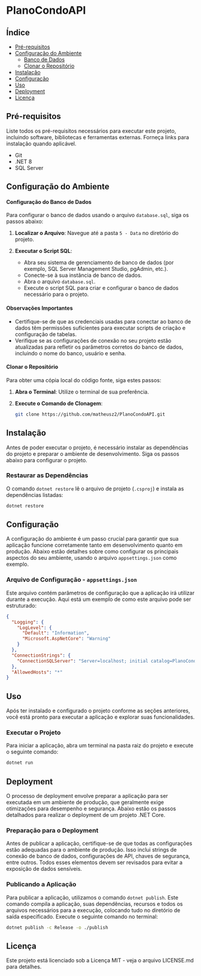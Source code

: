 # PlanoCondoAPI


## Índice
- [Pré-requisitos](#pré-requisitos)
- [Configuração do Ambiente](#configuração-do-ambiente)
  - [Banco de Dados](#banco-de-dados)
  - [Clonar o Repositório](#clonar-o-repositório)
- [Instalação](#instalação)
- [Configuração](#configuração)
- [Uso](#uso)
- [Deployment](#deployment)
- [Licença](#licença)

## Pré-requisitos
Liste todos os pré-requisitos necessários para executar este projeto, incluindo software, bibliotecas e ferramentas externas. Forneça links para instalação quando aplicável.

- Git
- .NET 8
- SQL Server


## Configuração do Ambiente

#### Configuração do Banco de Dados

Para configurar o banco de dados usando o arquivo `database.sql`, siga os passos abaixo:

1. **Localizar o Arquivo**: Navegue até a pasta `5 - Data` no diretório do projeto.

2. **Executar o Script SQL**:
   - Abra seu sistema de gerenciamento de banco de dados (por exemplo, SQL Server Management Studio, pgAdmin, etc.).
   - Conecte-se à sua instância de banco de dados.
   - Abra o arquivo `database.sql`.
   - Execute o script SQL para criar e configurar o banco de dados necessário para o projeto.

#### Observações Importantes

- Certifique-se de que as credenciais usadas para conectar ao banco de dados têm permissões suficientes para executar scripts de criação e configuração de tabelas.
- Verifique se as configurações de conexão no seu projeto estão atualizadas para refletir os parâmetros corretos do banco de dados, incluindo o nome do banco, usuário e senha.

#### Clonar o Repositório

Para obter uma cópia local do código fonte, siga estes passos:

1. **Abra o Terminal**: Utilize o terminal de sua preferência.

2. **Execute o Comando de Clonagem**:
   ```bash
   git clone https://github.com/matheusz2/PlanoCondoAPI.git

## Instalação

Antes de poder executar o projeto, é necessário instalar as dependências do projeto e preparar o ambiente de desenvolvimento. Siga os passos abaixo para configurar o projeto.

### Restaurar as Dependências

O comando `dotnet restore` lê o arquivo de projeto (`.csproj`) e instala as dependências listadas:

```bash
dotnet restore
```

## Configuração

A configuração do ambiente é um passo crucial para garantir que sua aplicação funcione corretamente tanto em desenvolvimento quanto em produção. Abaixo estão detalhes sobre como configurar os principais aspectos do seu ambiente, usando o arquivo `appsettings.json` como exemplo.

### Arquivo de Configuração - `appsettings.json`

Este arquivo contém parâmetros de configuração que a aplicação irá utilizar durante a execução. Aqui está um exemplo de como este arquivo pode ser estruturado:

```json
{
  "Logging": {
    "LogLevel": {
      "Default": "Information",
      "Microsoft.AspNetCore": "Warning"
    }
  },
  "ConnectionStrings": {
    "ConnectionSQLServer": "Server=localhost; initial catalog=PlanoCondo;uid=user;pwd=password;TrustServerCertificate=true"
  },
  "AllowedHosts": "*"
}
```

## Uso

Após ter instalado e configurado o projeto conforme as seções anteriores, você está pronto para executar a aplicação e explorar suas funcionalidades.

### Executar o Projeto

Para iniciar a aplicação, abra um terminal na pasta raiz do projeto e execute o seguinte comando:

```bash
dotnet run
```

## Deployment

O processo de deployment envolve preparar a aplicação para ser executada em um ambiente de produção, que geralmente exige otimizações para desempenho e segurança. Abaixo estão os passos detalhados para realizar o deployment de um projeto .NET Core.

### Preparação para o Deployment

Antes de publicar a aplicação, certifique-se de que todas as configurações estão adequadas para o ambiente de produção. Isso inclui strings de conexão de banco de dados, configurações de API, chaves de segurança, entre outros. Todos esses elementos devem ser revisados para evitar a exposição de dados sensíveis.

### Publicando a Aplicação

Para publicar a aplicação, utilizamos o comando `dotnet publish`. Este comando compila a aplicação, suas dependências, recursos e todos os arquivos necessários para a execução, colocando tudo no diretório de saída especificado. Execute o seguinte comando no terminal:

```bash
dotnet publish -c Release -o ./publish
```

## Licença

Este projeto está licenciado sob a Licença MIT - veja o arquivo LICENSE.md para detalhes.
